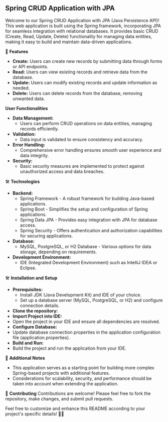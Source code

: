 ## Spring CRUD Application with JPA

Welcome to our Spring CRUD Application with JPA (Java Persistence API)! This web application is built using the Spring framework, incorporating JPA for seamless integration with relational databases. It provides basic CRUD (Create, Read, Update, Delete) functionality for managing data entities, making it easy to build and maintain data-driven applications.

🚀 **Features**
- **Create:** Users can create new records by submitting data through forms or API endpoints.
- **Read:** Users can view existing records and retrieve data from the database.
- **Update:** Users can modify existing records and update information as needed.
- **Delete:** Users can delete records from the database, removing unwanted data.

**User Functionalities**
- **Data Management:**
  - Users can perform CRUD operations on data entities, managing records efficiently.
- **Validation:**
  - Data input is validated to ensure consistency and accuracy.
- **Error Handling:**
  - Comprehensive error handling ensures smooth user experience and data integrity.
- **Security:**
  - Basic security measures are implemented to protect against unauthorized access and data breaches.

🛠️ **Technologies**
- **Backend:**
  - Spring Framework - A robust framework for building Java-based applications.
  - Spring Boot - Simplifies the setup and configuration of Spring applications.
  - Spring Data JPA - Provides easy integration with JPA for database access.
  - Spring Security - Offers authentication and authorization capabilities for securing applications.
- **Database:**
  - MySQL, PostgreSQL, or H2 Database - Various options for data storage, depending on requirements.
- **Development Environment:**
  - IDE (Integrated Development Environment) such as IntelliJ IDEA or Eclipse.

🛠️ **Installation and Setup**
- **Prerequisites:**
  - Install JDK (Java Development Kit) and IDE of your choice.
  - Set up a database server (MySQL, PostgreSQL, or H2) and configure connection details.
- **Clone the repository:**
- **Import Project into IDE:**
- Open the project in your IDE and ensure all dependencies are resolved.
- **Configure Database:**
- Update database connection properties in the application configuration file (application.properties).
- **Build and Run:**
- Build the project and run the application from your IDE.

📑 **Additional Notes**
- This application serves as a starting point for building more complex Spring-based projects with additional features.
- Considerations for scalability, security, and performance should be taken into account when extending the application.

🤝 **Contributing**
Contributions are welcome! Please feel free to fork the repository, make changes, and submit pull requests.

Feel free to customize and enhance this README according to your project's specific details! 🚀🌟
